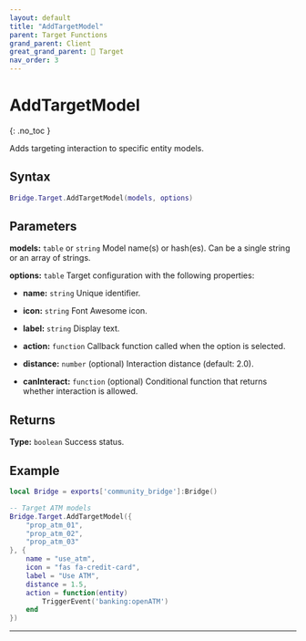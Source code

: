 ```yaml
---
layout: default
title: "AddTargetModel"
parent: Target Functions
grand_parent: Client
great_grand_parent: 🎯 Target
nav_order: 3
---
```


# AddTargetModel
{: .no_toc }

Adds targeting interaction to specific entity models.

## Syntax

```lua
Bridge.Target.AddTargetModel(models, options)
```

## Parameters

**models:** `table` or `string`
Model name(s) or hash(es). Can be a single string or an array of strings.

**options:** `table`
Target configuration with the following properties:

- **name:** `string`
  Unique identifier.

- **icon:** `string`
  Font Awesome icon.

- **label:** `string`
  Display text.

- **action:** `function`
  Callback function called when the option is selected.

- **distance:** `number` (optional)
  Interaction distance (default: 2.0).

- **canInteract:** `function` (optional)
  Conditional function that returns whether interaction is allowed.

## Returns

**Type:** `boolean`
Success status.

## Example

```lua
local Bridge = exports['community_bridge']:Bridge()

-- Target ATM models
Bridge.Target.AddTargetModel({
    "prop_atm_01",
    "prop_atm_02",
    "prop_atm_03"
}, {
    name = "use_atm",
    icon = "fas fa-credit-card",
    label = "Use ATM",
    distance = 1.5,
    action = function(entity)
        TriggerEvent('banking:openATM')
    end
})
```

---